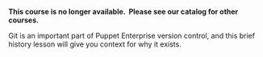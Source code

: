 **This course is no longer available. &nbsp;Please see our catalog for other courses.**

Git is an important part of Puppet Enterprise version control, and this brief history lesson will give you context for why it exists.
